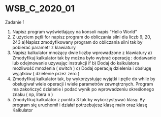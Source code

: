 # WSB_C_2020_01
Zadanie 1

1. Napisz program wyświetlający na konsoli napis “Hello World”
2. Z użyciem pętli for napisz program do obliczania silni dla liczb 9, 20, 243
  a)Napisz zmodyfikowany  program do obliczania silni tak by pobierać parametr z klawiatury 
3. Napisz kalkulator mnożący dwie liczby wprowadzone z klawiatury
  a) Zmodyfikuj kalkulator tak by można było wybrać operację : dodawanie lub odejmowanie używając instrukcji if
  b) Dodaj do kalkulatora możliwość mnożenia ( switch )
  c) Dodaj operację dzielenia i obsługę wyjątków ( dzielenie przez zero )
4. Zmodyfikuj kalkulator tak, by wykorzystując wyjątki i pętle do while by obsługiwał wiele operacji i wiele parametrów zewnętrznych. Program ma zakończyć działanie i podać wynik po wprowadzeniu określonego znaku ( np, litera n )
5. Zmodyfikuj kalkulator z punktu 3 tak by wykorzystywać klasy. By program się uruchomił i działał potrzebujesz klasę main oraz klasę Kalkulator

